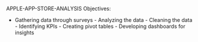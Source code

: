 APPLE-APP-STORE-ANALYSIS
Objectives:
- Gathering data through surveys - Analyzing the data - Cleaning the data - Identifying KPIs - Creating pivot tables - Developing dashboards for insights
